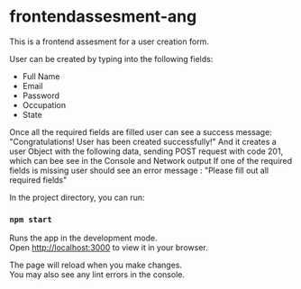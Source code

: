 # frontendassesment-ang


This is a frontend assesment for a user creation form.

User can be created by typing into the following fields:

- Full Name
- Email
- Password
- Occupation
- State

Once all the required fields are filled user can see a success message: "Congratulations! User has been created successfully!"
And it creates a user Object with the following data, sending POST request with code 201, which can bee see in the Console and Network output
If one of the required fields is missing user should see an error message : "Please fill out all required fields"

In the project directory, you can run:

### `npm start`

Runs the app in the development mode.\
Open [http://localhost:3000](http://localhost:3000) to view it in your browser.

The page will reload when you make changes.\
You may also see any lint errors in the console.
